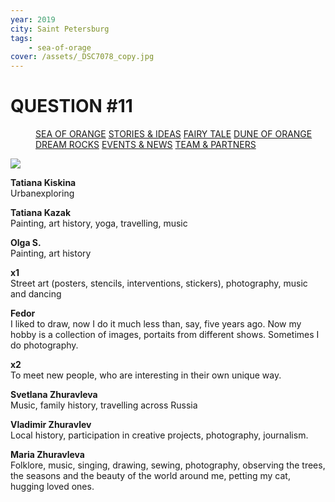 ```yaml
---
year: 2019
city: Saint Petersburg
tags:
    - sea-of-orage
cover: /assets/_DSC7078_copy.jpg
---
```


# QUESTION #11

<Menu>
<a href="/sea-of-orange">SEA OF ORANGE</a>
<a href="/sea-of-orange/stories-and-ideas">STORIES & IDEAS</a>
<a href="/sea-of-orange/fairytale">FAIRY TALE</a>
<a href="/sea-of-orange/dune-of-orange">DUNE OF ORANGE</a>
<a href="/sea-of-orange/dreamrocks">DREAM ROCKS</a>
<a href="/sea-of-orange/events-and-news">EVENTS & NEWS</a>
<a href="/sea-of-orange/team-and-partners">TEAM & PARTNERS</a>
</Menu>

![](/assets/sea-of-orange/questions_21.jpg)

**Tatiana Kiskina**<br/>
Urbanexploring

**Tatiana Kazak**<br/>
Painting, art history, yoga, travelling, music

**Olga S.**<br/>
Painting, art history

**x1**<br/>
Street art (posters, stencils, interventions, stickers), photography, music and dancing

**Fedor**<br/>
I liked to draw, now I do it much less than, say, five years ago. Now my hobby is a collection of images, portaits from different shows. Sometimes I do photography.

**x2**<br/>
To meet new people, who are interesting in their own unique way.

**Svetlana Zhuravleva**<br/>
Music, family history, travelling across Russia

**Vladimir Zhuravlev**<br/>
Local history, participation in creative projects, photography, journalism.

**Maria Zhuravleva**<br/>
Folklore, music, singing, drawing, sewing, photography, observing the trees, the seasons and the beauty of the world around me, petting my cat, hugging loved ones.
